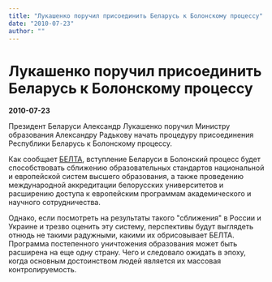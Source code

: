 ```yaml
---
title: "Лукашенко поручил присоединить Беларусь к Болонскому процессу"
date: "2010-07-23"
author: ""
---
```


# Лукашенко поручил присоединить Беларусь к Болонскому процессу

**2010-07-23** 

Президент Беларуси Александр Лукашенко поручил Министру образования Александру Радькову начать процедуру присоединения Республики Беларусь к Болонскому процессу.

Как сообщает [БЕЛТА](http://www.belta.by/ru), вступление Беларуси в Болонский процесс будет способствовать сближению образовательных стандартов национальной и европейской систем высшего образования, а также проведению международной аккредитации белорусских университетов и расширению доступа к европейским программам академического и научного сотрудничества.

Однако, если посмотреть на результаты такого "сближения" в России и Украине и трезво оценить эту систему, перспективы будут выглядеть отнюдь не такими радужными, какими их обрисовывает БЕЛТА. Программа постепенного уничтожения образования может быть расширена на еще одну страну. Чего и следовало ожидать в эпоху, когда основным достоинством людей является их массовая контролируемость.